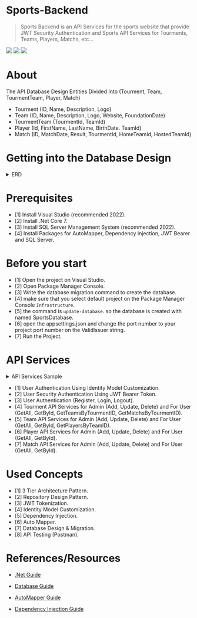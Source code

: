 # Sports-Backend
> Sports Backend is an API Services for the sports website that provide JWT Security Authentication and Sports API Services for Tourments, Teams, Players, Matchs, etc...


[![](http://img.shields.io/badge/framework-.NetCore-blue.svg?style=flat)](https://maven.apache.org/)
[![](http://img.shields.io/badge/language-CShap-brightgreen.svg?color=darkgreen)](https://www.oracle.com/java/technologies/downloads/)
![](https://img.shields.io/github/last-commit/kareem983/Sports-Backend)

# About
The API Database Design Entities Divided Into (Tourment, Team, TourmentTeam, Player, Match)
- Tourment (ID, Name, Description, Logo)
- Team (ID, Name, Description, Logo, Website, FoundationDate)
- TourmentTeam (TourmentId, TeamId)
- Player (Id, FirstName, LastName, BirthDate. TeamId)
- Match (ID, MatchDate, Result, TourmentId, HomeTeamId, HostedTeamId)

# Getting into the Database Design
<details>
  <summary>ERD</summary>
<p>

![Sports Database ERD](https://github.com/kareem983/CRUD_Practice/assets/52586356/871a9dbc-c3f5-4c7e-93c9-689a789e4ce1)

</p>
</details>

# Prerequisites
- [1] Install Visual Studio (recommended 2022).
- [2] Install .Net Core 7.
- [3] Install SQL Server Management System (recommended 2022).
- [4] Install Packages for AutoMapper, Dependency Injection, JWT Bearer and SQL Server.

# Before you start
- [1] Open the project on Visual Studio.
- [2] Open Package Manager Console.
- [3] Write the database migration command to create the database.
- [4] make sure that you select default project on the Package Manager Console `Infrastructure`.
- [5] the command is `update-database`. so the database is created with named SportsDatabase.
- [6] open the appsettings.json and change the port number to your project port number on the ValidIssuer string.
- [7] Run the Project.


# API Services
<details>
  <summary>API Services Sample</summary>
<p>

![Screenshot 2024-01-20 003721](https://github.com/kareem983/CRUD_Practice/assets/52586356/f4656d35-ba66-4cef-97d8-71692f2483f9)
  
</p>
</details>

- [1] User Authentication Using Identity Model Customization.
- [2] User Security Authentication Using JWT Bearer Token.
- [3] User Authentication (Register, Login, Logout).
- [4] Tourment API Services for Admin (Add, Update, Delete) and For User (GetAll, GetById, GetTeamsByTourmentID, GetMatchsByTourmentID).
- [5] Team API Services for Admin (Add, Update, Delete) and For User (GetAll, GetById, GetPlayersByTeamID).
- [6] Player API Services for Admin (Add, Update, Delete) and For User (GetAll, GetById).
- [7] Match API Services for Admin (Add, Update, Delete) and For User (GetAll, GetById).

# Used Concepts
- [1] 3 Tier Architecture Pattern.
- [2] Repository Design Pattern.
- [3] JWT Tokenization.
- [4] Identity Model Customization.
- [5] Dependency Injection.
- [6] Auto Mapper.
- [7] Database Design & Migration.
- [8] API Testing (Postman).



# References/Resources

- [.Net Guide](https://visualstudio.microsoft.com/vs/features/net-development/)

- [Database Guide](https://learn.microsoft.com/en-us/sql/?view=sql-server-ver16)

- [AutoMapper Guide](https://code-maze.com/automapper-net-core/)

- [Dependency Injection Guide](https://learn.microsoft.com/en-us/aspnet/core/fundamentals/dependency-injection?view=aspnetcore-8.0)
  
  
